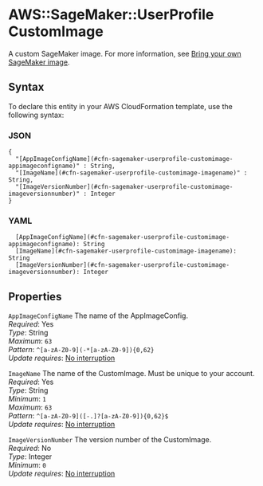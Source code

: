# AWS::SageMaker::UserProfile CustomImage<a name="aws-properties-sagemaker-userprofile-customimage"></a>

A custom SageMaker image\. For more information, see [Bring your own SageMaker image](https://docs.aws.amazon.com/sagemaker/latest/dg/studio-byoi.html)\.

## Syntax<a name="aws-properties-sagemaker-userprofile-customimage-syntax"></a>

To declare this entity in your AWS CloudFormation template, use the following syntax:

### JSON<a name="aws-properties-sagemaker-userprofile-customimage-syntax.json"></a>

```
{
  "[AppImageConfigName](#cfn-sagemaker-userprofile-customimage-appimageconfigname)" : String,
  "[ImageName](#cfn-sagemaker-userprofile-customimage-imagename)" : String,
  "[ImageVersionNumber](#cfn-sagemaker-userprofile-customimage-imageversionnumber)" : Integer
}
```

### YAML<a name="aws-properties-sagemaker-userprofile-customimage-syntax.yaml"></a>

```
  [AppImageConfigName](#cfn-sagemaker-userprofile-customimage-appimageconfigname): String
  [ImageName](#cfn-sagemaker-userprofile-customimage-imagename): String
  [ImageVersionNumber](#cfn-sagemaker-userprofile-customimage-imageversionnumber): Integer
```

## Properties<a name="aws-properties-sagemaker-userprofile-customimage-properties"></a>

`AppImageConfigName`  <a name="cfn-sagemaker-userprofile-customimage-appimageconfigname"></a>
The name of the AppImageConfig\.  
*Required*: Yes  
*Type*: String  
*Maximum*: `63`  
*Pattern*: `^[a-zA-Z0-9](-*[a-zA-Z0-9]){0,62}`  
*Update requires*: [No interruption](https://docs.aws.amazon.com/AWSCloudFormation/latest/UserGuide/using-cfn-updating-stacks-update-behaviors.html#update-no-interrupt)

`ImageName`  <a name="cfn-sagemaker-userprofile-customimage-imagename"></a>
The name of the CustomImage\. Must be unique to your account\.  
*Required*: Yes  
*Type*: String  
*Minimum*: `1`  
*Maximum*: `63`  
*Pattern*: `^[a-zA-Z0-9]([-.]?[a-zA-Z0-9]){0,62}$`  
*Update requires*: [No interruption](https://docs.aws.amazon.com/AWSCloudFormation/latest/UserGuide/using-cfn-updating-stacks-update-behaviors.html#update-no-interrupt)

`ImageVersionNumber`  <a name="cfn-sagemaker-userprofile-customimage-imageversionnumber"></a>
The version number of the CustomImage\.  
*Required*: No  
*Type*: Integer  
*Minimum*: `0`  
*Update requires*: [No interruption](https://docs.aws.amazon.com/AWSCloudFormation/latest/UserGuide/using-cfn-updating-stacks-update-behaviors.html#update-no-interrupt)